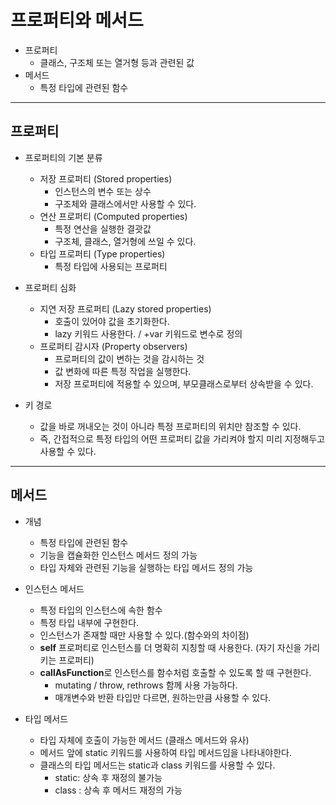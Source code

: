 # 프로퍼티와 메서드
- 프로퍼티
    - 클래스, 구조체 또는 열거형 등과 관련된 값
- 메서드
    - 특정 타입에 관련된 함수

---
    
## 프로퍼티
- 프로퍼티의 기본 분류
    - 저장 프로퍼티 (Stored properties)
        - 인스턴스의 변수 또는 상수
        - 구조체와 클래스에서만 사용할 수 있다.
    - 연산 프로퍼티 (Computed properties)
        - 특정 연산을 실행한 결괏값
        - 구조체, 클래스, 열거형에 쓰일 수 있다.
    - 타입 프로퍼티 (Type properties)
        - 특정 타입에 사용되는 프로퍼티
        
- 프로퍼티 심화
    - 지연 저장 프로퍼티 (Lazy stored properties)
        - 호출이 있어야 값을 초기화한다.
        - lazy 키워드 사용한다. / +var 키워드로 변수로 정의
    - 프로퍼티 감시자 (Property observers)
        - 프로퍼티의 값이 변하는 것을 감시하는 것
        - 값 변화에 따른 특정 작업을 실행한다.
        - 저장 프로퍼티에 적용할 수 있으며, 부모클래스로부터 상속받을 수 있다.
- 키 경로
    - 값을 바로 꺼내오는 것이 아니라 특정 프로퍼티의 위치만 참조할 수 있다.
    - 즉, 간접적으로 특정 타입의 어떤 프로퍼티 값을 가리켜야 할지 미리 지정해두고 사용할 수 있다.
    
---

## 메서드
- 개념
    - 특정 타입에 관련된 함수
    - 기능을 캡슐화한 인스턴스 메서드 정의 가능
    - 타입 자체와 관련된 기능을 실행하는 타입 메서드 정의 가능
    
- 인스턴스 메서드
    - 특정 타입의 인스턴스에 속한 함수
    - 특정 타입 내부에 구현한다.
    - 인스턴스가 존재할 때만 사용할 수 있다.(함수와의 차이점)
    - **self** 프로퍼티로 인스턴스를 더 명확히 지칭할 때 사용한다. (자기 자신을 가리키는 프로퍼티)
    - **callAsFunction**로 인스턴스를 함수처럼 호출할 수 있도록 할 때 구현한다.
        - mutating / throw, rethrows 함께 사용 가능하다.
        - 매개변수와 반환 타입만 다르면, 원하는만큼 사용할 수 있다.


- 타입 메서드
     - 타입 자체에 호출이 가능한 메서드 (클래스 메서드와 유사)
     - 메서드 앞에 static 키워드를 사용하여 타입 메서드임을 나타내야한다.
     - 클래스의 타입 메서드는 static과 class 키워드를 사용할 수 있다.
        - static: 상속 후 재정의 불가능
        - class : 상속 후 메서드 재정의 가능
